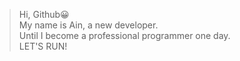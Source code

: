 > Hi, Github😀   
My name is Ain, a new developer.    
Until I become a professional programmer one day.   
LET'S RUN!   

